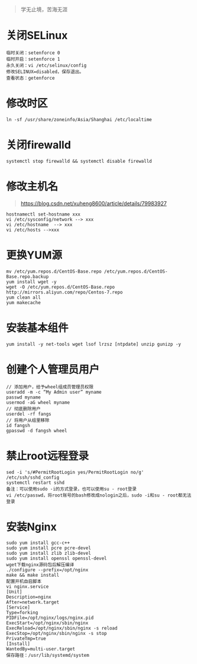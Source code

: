 > 学无止境，苦海无涯
# 关闭SELinux
```shell
临时关闭：setenforce 0
临时开启：setenforce 1
永久关闭：vi /etc/selinux/config
修改SELINUX=disabled，保存退出。
查看状态：getenforce
```
# 修改时区
```shell
ln -sf /usr/share/zoneinfo/Asia/Shanghai /etc/localtime
```
# 关闭firewalld
```shell
systemctl stop firewalld && systemctl disable firewalld
```
# 修改主机名
> https://blog.csdn.net/xuheng8600/article/details/79983927
```shell
hostnamectl set-hostname xxx
vi /etc/sysconfig/network --> xxx
vi /etc/hostname  --> xxx
vi /etc/hosts -->xxx
```
# 更换YUM源
```shell
mv /etc/yum.repos.d/CentOS-Base.repo /etc/yum.repos.d/CentOS-Base.repo.backup
yum install wget -y
wget -O /etc/yum.repos.d/CentOS-Base.repo http://mirrors.aliyun.com/repo/Centos-7.repo
yum clean all
yum makecache
```
# 安装基本组件
```shell
yum install -y net-tools wget lsof lrzsz [ntpdate] unzip gunizp -y
```
# 创建个人管理员用户
```shell
// 添加用户，给予wheel组成员管理员权限
useradd -m -c “My Admin user” myname
passwd myname
usermod -aG wheel myname
// 彻底删除用户
userdel -rf fangs
// 将用户从组里移除
id fangsh
gpasswd -d fangsh wheel
```
# 禁止root远程登录
```shell
sed -i 's/#PermitRootLogin yes/PermitRootLogin no/g' /etc/ssh/sshd_config
systemctl restart sshd
备注：可以使用sudo -i的方式登录，也可以使用su - root登录
vi /etc/passwd，将root账号的bash修改成nologin之后，sudo -i和su - root都无法登录
```
# 安装Nginx
```shell
sudo yum install gcc-c++
sudo yum install pcre pcre-devel
sudo yum install zlib zlib-devel
sudo yum install openssl openssl-devel
wget下载nginx源码包后解压编译
./configure --prefix=/opt/nginx
make && make install
配置开机自启脚本
vi nginx.service
[Unit]
Description=nginx
After=network.target
[Service]
Type=forking
PIDFile=/opt/nginx/logs/nginx.pid
ExecStart=/opt/nginx/sbin/nginx
ExecReload=/opt/nginx/sbin/nginx -s reload
ExecStop=/opt/nginx/sbin/nginx -s stop
PrivateTmp=true
[Install]
WantedBy=multi-user.target
保存路径：/usr/lib/systemd/system
```
